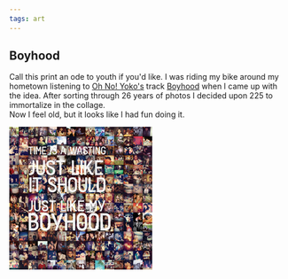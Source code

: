 ```yaml
---
tags: art
---
```


<article>
<h1>Boyhood</h1>
<section>
<p>Call this print an ode to youth if you'd like. I was riding my bike around my hometown listening to <a href="http://ohnoyoko.com">Oh No! Yoko's</a> track <a href="http://ohnoyoko.bandcamp.com/track/boyhood">Boyhood</a> when I came up with the idea. After sorting through 26 years of photos I decided upon 225 to immortalize in the collage.<br/>Now I feel old, but it looks like I had fun doing it.</p>
</section>
<aside><a href="images/Boyhood.jpg" class="luminous" title="Boyhood"><img src="images/Boyhood-thumb.jpg" width="258" height="258"></a></aside>
</article>
<div class="clear"></div>
